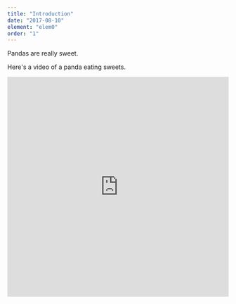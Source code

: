 ```yaml
---
title: "Introduction"
date: "2017-08-10"
element: "elem0"
order: "1"
---
```


Pandas are really sweet.

Here's a video of a panda eating sweets.

<iframe class="highcharts-iframe" src="https://app.everviz.com/embed/lWD02PZL6/" title="Chart: " style="border: 0; width: 100%; height: 500px"></iframe>